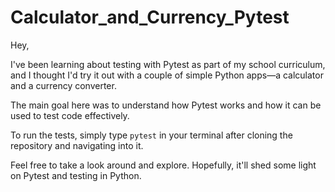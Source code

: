 # Calculator_and_Currency_Pytest

Hey,

I've been learning about testing with Pytest as part of my school curriculum, and I thought I'd try it out with a couple of simple Python apps—a calculator and a currency converter.

The main goal here was to understand how Pytest works and how it can be used to test code effectively.

To run the tests, simply type `pytest` in your terminal after cloning the repository and navigating into it.

Feel free to take a look around and explore. Hopefully, it'll shed some light on Pytest and testing in Python.
